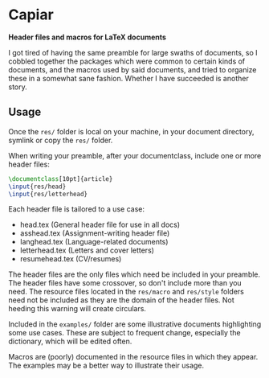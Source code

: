 # Capiar

**Header files and macros for LaTeX documents**

I got tired of having the same preamble for large swaths of documents, so I cobbled
together the packages which were common to certain kinds of documents, and the macros
used by said documents, and tried to organize these in a somewhat sane fashion.  Whether
I have succeeded is another story.

## Usage

Once the `res/` folder is local on your machine, in your document directory, symlink or
copy the `res/` folder.

When writing your preamble, after your documentclass, include one or more header files:

```LaTeX
\documentclass[10pt]{article}
\input{res/head}
\input{res/letterhead}
```

Each header file is tailored to a use case:

- head.tex (General header file for use in all docs)
- asshead.tex (Assignment-writing header file)
- langhead.tex (Language-related documents)
- letterhead.tex (Letters and cover letters)
- resumehead.tex (CV/resumes)

The header files are the only files which need be included in your preamble.  The header
files have some crossover, so don't include more than you need.  The resource files
located in the `res/macro` and `res/style` folders need not be included as they are the
domain of the header files.  Not heeding this warning will create circulars.

Included in the `examples/` folder are some illustrative documents highlighting some use
cases.  These are subject to frequent change, especially the dictionary, which will be
edited often.

Macros are (poorly) documented in the resource files in which they appear.  The examples
may be a better way to illustrate their usage.
